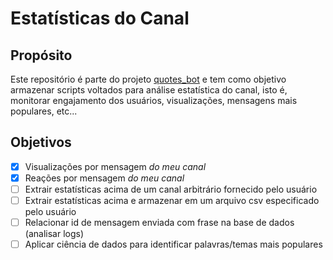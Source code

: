# Estatísticas do Canal

## Propósito
Este repositório é parte do projeto [quotes_bot](https://github.com/joaopedrolourencoaffonso/quotes_bot) e tem como objetivo armazenar scripts voltados para análise estatística do canal, isto é, monitorar engajamento dos usuários, visualizações, mensagens mais populares, etc...

## Objetivos

- [x] Visualizações por mensagem _do meu canal_
- [x] Reações por mensagem _do meu canal_
- [ ] Extrair estatísticas acima de um canal arbitrário fornecido pelo usuário
- [ ] Extrair estatísticas acima e armazenar em um arquivo csv especificado pelo usuário
- [ ] Relacionar id de mensagem enviada com frase na base de dados (analisar logs)
- [ ] Aplicar ciência de dados para identificar palavras/temas mais populares
